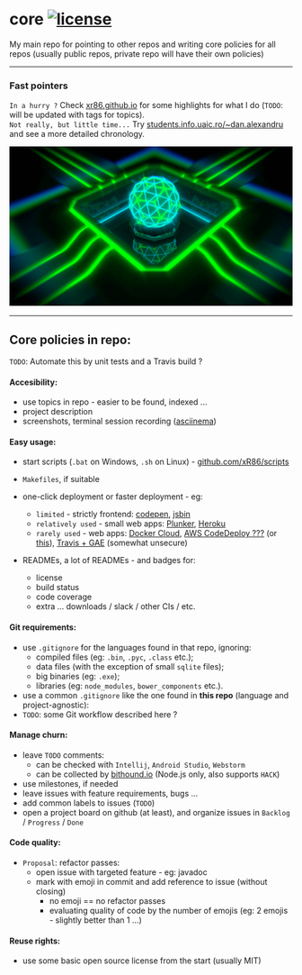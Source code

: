 # core [![license](https://img.shields.io/badge/license-MIT-blue.svg?maxAge=2592000)](https://github.com/xR86/cs-platform/blob/master/LICENSE)

My main repo for pointing to other repos and writing core policies for all repos (usually public repos, private repo will have their own policies)

---

### Fast pointers

`In a hurry ?` Check [xr86.github.io](https://xr86.github.io/) for some highlights for what I do (`TODO`: will be updated with tags for topics).  
`Not really, but little time...` Try [students.info.uaic.ro/~dan.alexandru](http://students.info.uaic.ro/~dan.alexandru/) and see a more detailed chronology.


[![Abstract Processing Core](processing_core.png)](http://freakinlobstah.deviantart.com/art/Abstract-processing-core-455670942)


---

## Core policies in repo:

`TODO`: Automate this by unit tests and a Travis build ?

#### Accesibility:
+ use topics in repo - easier to be found, indexed ...
+ project description
+ screenshots, terminal session recording ([asciinema](https://asciinema.org/))


#### Easy usage:
+ start scripts (`.bat` on Windows, `.sh` on Linux) - [github.com/xR86/scripts](https://github.com/xR86/scripts)
+ `Makefiles`, if suitable
+ one-click deployment or faster deployment - eg:
  + `limited` - strictly frontend: [codepen](http://codepen.io/), [jsbin](https://jsbin.com/)
  + `relatively used` - small web apps: [Plunker](http://plnkr.co/), [Heroku](https://devcenter.heroku.com/articles/heroku-button)
  + `rarely used` - web apps: [Docker Cloud](https://docs.docker.com/docker-cloud/apps/deploy-to-cloud-btn/), [AWS CodeDeploy ???](https://blog.talentica.com/2017/03/22/one-click-deployment-with-aws-codedeploy/) (or [this](https://docs.aws.amazon.com/codedeploy/latest/userguide/tutorials-github.html)), [Travis + GAE](https://docs.travis-ci.com/user/deployment/google-app-engine/) (somewhat unsecure)
  
+ READMEs, a lot of READMEs - and badges for:
  + license
  + build status
  + code coverage
  + extra ... downloads / slack / other CIs / etc.


#### Git requirements:
+ use `.gitignore` for the languages found in that repo, ignoring:
  + compiled files (eg: `.bin`, `.pyc`, `.class` etc.);
  + data files (with the exception of small `sqlite` files);
  + big binaries (eg: `.exe`);
  + libraries (eg: `node_modules`, `bower_components` etc.).
+ use a common `.gitignore` like the one found in **this repo** (language and project-agnostic):
+ `TODO`: some Git workflow described here ?


#### Manage churn:
+ leave `TODO` comments:
  + can be checked with `Intellij`, `Android Studio`, `Webstorm`
  + can be collected by [bithound.io](https://www.bithound.io/) (Node.js only, also supports `HACK`)
+ use milestones, if needed
+ leave issues with feature requirements, bugs ...
+ add common labels to issues (`TODO`)
+ open a project board on github (at least), and organize issues in `Backlog` / `Progress` / `Done`


#### Code quality:
+ `Proposal`: refactor passes:
  + open issue with targeted feature - eg: javadoc
  + mark with emoji in commit and add reference to issue (without closing)
    + no emoji == no refactor passes
    + evaluating quality of code by the number of emojis (eg: 2 emojis - slightly better than 1 ...)

#### Reuse rights:
+ use some basic open source license from the start (usually MIT)

